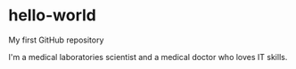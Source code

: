 # hello-world
My first GitHub repository

I'm a medical laboratories scientist and a medical doctor who loves IT skills.

